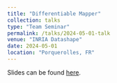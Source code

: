 ```yaml
---
title: "Differentiable Mapper"
collection: talks
type: "Team Seminar"
permalink: /talks/2024-05-01-talk
venue: "INRIA Datashape"
date: 2024-05-01
location: "Porquerolles, FR"
---
```


Slides can be found [here](./slides_porquerolles.pdf).
